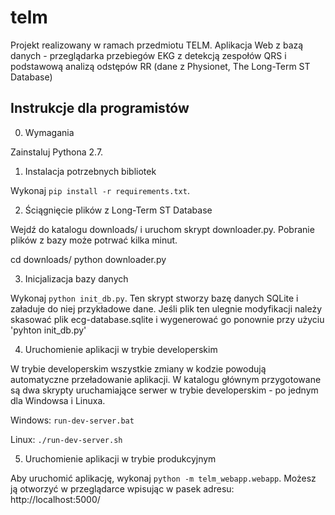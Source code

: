 # telm

Projekt realizowany w ramach przedmiotu TELM.
Aplikacja Web z bazą danych - przeglądarka przebiegów EKG
z detekcją zespołów QRS i podstawową analizą odstępów RR
(dane z Physionet, The Long-Term ST Database)

## Instrukcje dla programistów

0. Wymagania

Zainstaluj Pythona 2.7.

1. Instalacja potrzebnych bibliotek

Wykonaj `pip install -r requirements.txt`.

2. Ściągnięcie plików z Long-Term ST Database

Wejdź do katalogu downloads/ i uruchom skrypt downloader.py.
Pobranie plików z bazy może potrwać kilka minut.

cd downloads/
python downloader.py

3. Inicjalizacja bazy danych

Wykonaj `python init_db.py`. Ten skrypt stworzy bazę
danych SQLite i załaduje do niej przykładowe dane.
Jeśli plik ten ulegnie modyfikacji należy skasować plik ecg-database.sqlite
i wygenerować go ponownie przy użyciu 'pyhton init_db.py'

4. Uruchomienie aplikacji w trybie developerskim

W trybie developerskim wszystkie zmiany w kodzie powodują
automatyczne przeładowanie aplikacji. W katalogu głównym
przygotowane są dwa skrypty uruchamiające serwer w trybie
developerskim - po jednym dla Windowsa i Linuxa.

Windows: `run-dev-server.bat`

Linux: `./run-dev-server.sh`

5. Uruchomienie aplikacji w trybie produkcyjnym

Aby uruchomić aplikację, wykonaj `python -m telm_webapp.webapp`.
Możesz ją otworzyć w przeglądarce wpisując w pasek adresu: http://localhost:5000/
